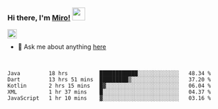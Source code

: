 ### Hi there, I'm [Miro!](https://castariva18.github.io/)  <img src="https://github.com/TheDudeThatCode/TheDudeThatCode/blob/master/Assets/Hi.gif" width="29px">

<a href="https://discord.gg/bhPzjwR">
  <img align="left" alt="Clown Discord" width="21px" src="https://cdn4.iconfinder.com/data/icons/logos-and-brands/512/91_Discord_logo_logos-512.png" />
</a>

<br />

- 💬 Ask me about anything [here](https://github.com/castariva18/castariva18/issues)

<br />

<!--START_SECTION:waka-->
```text
Java         18 hrs          ████████████░░░░░░░░░░░░░   48.34 % 
Dart         13 hrs 51 mins  █████████▒░░░░░░░░░░░░░░░   37.20 % 
Kotlin       2 hrs 15 mins   █▓░░░░░░░░░░░░░░░░░░░░░░░   06.04 % 
XML          1 hr 37 mins    █░░░░░░░░░░░░░░░░░░░░░░░░   04.37 % 
JavaScript   1 hr 10 mins    ▓░░░░░░░░░░░░░░░░░░░░░░░░   03.16 % 
```
<!--END_SECTION:waka-->
